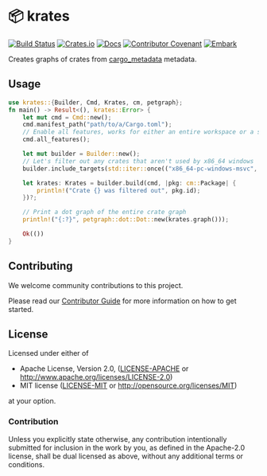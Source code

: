 # 📦 krates

[![Build Status](https://github.com/EmbarkStudios/krates/workflows/CI/badge.svg)](https://github.com/EmbarkStudios/krates/actions?workflow=CI)
[![Crates.io](https://img.shields.io/crates/v/krates.svg)](https://crates.io/crates/krates)
[![Docs](https://docs.rs/krates/badge.svg)](https://docs.rs/krates)
[![Contributor Covenant](https://img.shields.io/badge/contributor%20covenant-v1.4%20adopted-ff69b4.svg)](CODE_OF_CONDUCT.md)
[![Embark](https://img.shields.io/badge/embark-open%20source-blueviolet.svg)](https://embark.dev)

Creates graphs of crates from [cargo_metadata](https://crates.io/crates/cargo_metadata) metadata.

## Usage

```rust
use krates::{Builder, Cmd, Krates, cm, petgraph};
fn main() -> Result<(), krates::Error> {
    let mut cmd = Cmd::new();
    cmd.manifest_path("path/to/a/Cargo.toml");
    // Enable all features, works for either an entire workspace or a single crate
    cmd.all_features();

    let mut builder = Builder::new();
    // Let's filter out any crates that aren't used by x86_64 windows
    builder.include_targets(std::iter::once(("x86_64-pc-windows-msvc", vec![])));

    let krates: Krates = builder.build(cmd, |pkg: cm::Package| {
        println!("Crate {} was filtered out", pkg.id);
    })?;

    // Print a dot graph of the entire crate graph
    println!("{:?}", petgraph::dot::Dot::new(krates.graph()));

    Ok(())
}
```

## Contributing

We welcome community contributions to this project.

Please read our [Contributor Guide](CONTRIBUTING.md) for more information on how to get started.

## License

Licensed under either of

* Apache License, Version 2.0, ([LICENSE-APACHE](LICENSE-APACHE) or http://www.apache.org/licenses/LICENSE-2.0)
* MIT license ([LICENSE-MIT](LICENSE-MIT) or http://opensource.org/licenses/MIT)

at your option.

### Contribution

Unless you explicitly state otherwise, any contribution intentionally submitted for inclusion in the work by you, as defined in the Apache-2.0 license, shall be dual licensed as above, without any additional terms or conditions.
